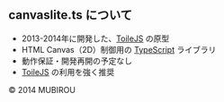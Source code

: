 ## canvaslite.ts について
* 2013-2014年に開発した、[ToileJS](https://github.com/mubirou/toile.js/blob/master/README.md) の原型
* HTML Canvas（2D）制御用の [TypeScript](https://github.com/mubirou/HelloWorld/blob/master/languages/TypeScript/TypeScript_reference.md) ライブラリ
* 動作保証・開発再開の予定なし
* [ToileJS](https://github.com/mubirou/toile.js/blob/master/README.md) の利用を強く推奨

© 2014 MUBIROU
